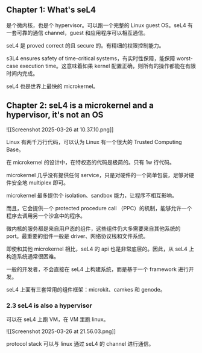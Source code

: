 
## Chapter 1: What's seL4

是个微内核，也是个 hypervisor。可以跑一个完整的 Linux guest OS。seL4 有一套可靠的通信 channel，guest 和应用程序可以相互通信。

seL4 是 proved correct 的且 secure 的。有精细的权限控制能力。

s3L4 ensures safety of time-critical systems，有实时性保障，能保障 worst-case execution time。这意味着如果 kernel 配置正确，则所有的操作都能在有限时间内完成。

seL4 也是世界上最快的 microkernel。

## Chapter 2: seL4 is a microkernel and a hypervisor, it's not an OS

![[Screenshot 2025-03-26 at 10.37.10.png]]

Linux 有两千万行代码，可以认为 Linux 有一个很大的  Trusted Computing Base。

在 microkernel 的设计中，在特权态的代码是极简的。只有 1w 行代码。

microkernel 几乎没有提供任何 service，只是对硬件的一个简单包装，足够对硬件安全地 multiplex 即可。

microkernel 最多提供个 isolation、sandbox 能力，让程序不相互影响。

而且，它会提供一个 protected procedure call （PPC）的机制，能够允许一个程序去调用另一个沙盒中的程序。

微内核的服务都是来自用户态的组件，这些组件仍大多需要来自其他系统的 port。最重要的组件一般是 driver、网络协议栈和文件系统。

即使和其他 microkernel 相比，seL4 的 api 也是非常底层的。因此，从 seL4 上构造系统通常很困难。

一般的开发者，不会直接在 seL4 上构建系统，而是基于一个 framework 进行开发。

seL4 上面有三套常用的组件框架：microkit、camkes 和 genode。

### 2.3 seL4 is also a hypervisor

可以在 seL4 上跑 VM，在 VM 里跑 linux。

![[Screenshot 2025-03-26 at 21.56.03.png]]

protocol stack 可以与 linux 通过 seL4 的 channel 进行通信。

